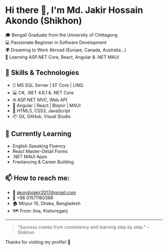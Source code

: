 # Hi there 👋, I'm Md. Jakir Hossain Akondo (Shikhon)

🎓 Bengali Graduate from the University of Chittagong  
💻 Passionate Beginner in Software Development  
🌍 Dreaming to Work Abroad (Europe, Canada, Australia...)  
🚀 Learning ASP.NET Core, React, Angular & .NET MAUI  

## 🧠 Skills & Technologies

- 🗄️ MS SQL Server | EF Core | LINQ
- 💻 C#, .NET 4.6.1 & .NET Core
- 🌐 ASP.NET MVC, Web API
- 🔧 Angular | React | Blazor | MAUI
- 🎨 HTML5, CSS3, JavaScript
- 📦 Git, GitHub, Visual Studio

## 🌱 Currently Learning

- English Speaking Fluency
- React Master-Detail Forms
- .NET MAUI Apps
- Freelancing & Career Building

## 📫 How to reach me:

- 📧 akondojakir2017@gmail.com
- 📱 +88 01571160366
- 🏠 Mirpur 10, Dhaka, Bangladesh
- 🗺️ From: Itna, Kishoreganj

---

> “Success comes from consistency and learning step by step.” – Shikhon

Thanks for visiting my profile! 💙
